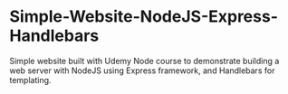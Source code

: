 # Simple-Website-NodeJS-Express-Handlebars

Simple website built with Udemy Node course to demonstrate building a web server with NodeJS using Express framework, and Handlebars for templating. 
